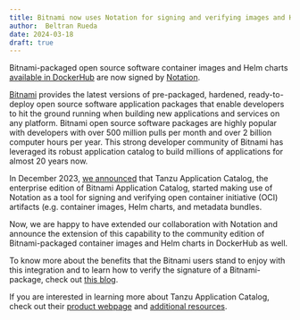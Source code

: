 ```yaml
---
title: Bitnami now uses Notation for signing and verifying images and Helm Charts on Docker Hub
author:  Beltran Rueda
date: 2024-03-18
draft: true
---
```


Bitnami-packaged open source software container images and Helm charts [available in DockerHub](https://hub.docker.com/u/bitnami) are now signed by [Notation](https://github.com/notaryproject/notation).

[Bitnami](https://bitnami.com) provides the latest versions of pre-packaged, hardened, ready-to-deploy open source software application packages that enable developers to hit the ground running when building new applications and services on any platform. Bitnami open source software packages are highly popular with developers with over 500 million pulls per month and over 2 billion computer hours per year. This strong developer community of Bitnami has leveraged its robust application catalog to build millions of applications for almost 20 years now.

In December 2023, [we announced](https://tanzu.vmware.com/content/tanzu-application-catalog-resources/tanzu-application-catalog-leverages-notation) that Tanzu Application Catalog, the enterprise edition of Bitnami Application Catalog, started making use of Notation as a tool for signing and verifying open container initiative (OCI) artifacts (e.g. container images, Helm charts, and metadata bundles.

Now, we are happy to have extended our collaboration with Notation and announce the extension of this capability to the community edition of Bitnami-packaged container images and Helm charts in DockerHub as well.

To know more about the benefits that the Bitnami users stand to enjoy with this integration and to learn how to verify the signature of a Bitnami-package, check out [this blog](https://blog.bitnami.com/2024/03/bitnami-packaged-containers-and-helm.html).

If you are interested in learning more about Tanzu Application Catalog, check out their [product webpage](https://tanzu.vmware.com/application-catalog) and [additional resources](https://tanzu.vmware.com/content/vmware-application-catalog-resources/jun-23-boost-developer-productivity-and-operator-confidence-with-secure-open-source-components).
